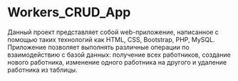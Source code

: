 # Workers_CRUD_App

Данный проект представляет собой web-приложение, написанное с помощью таких технологий как HTML, CSS, Bootstrap, PHP, MySQL. Приложение позволяет выполнять различные операции по взаимодействию с базой данных: получение всех работников, создание нового работника, изменение одного работника на другого и удаление работника из таблицы.
